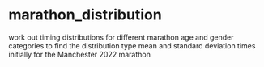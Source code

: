 # marathon_distribution
work out timing distributions for different marathon age and gender categories to find the distribution type mean and standard deviation times initially for the Manchester 2022 marathon
